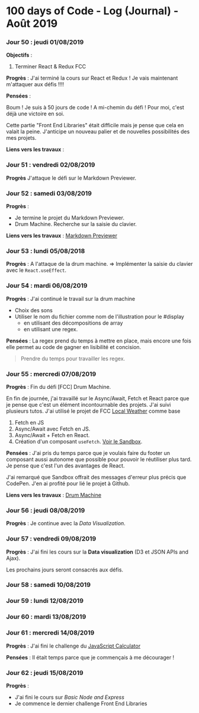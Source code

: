 # 100 days of Code - Log (Journal) - Août 2019

### Jour 50 : jeudi 01/08/2019

**Objectifs** :
1. Terminer React & Redux FCC

**Progrès** : J'ai terminé la cours sur React et Redux ! Je vais maintenant m'attaquer aux défis !!!!

**Pensées** :

Boum ! Je suis à 50 jours de code ! A mi-chemin du défi ! Pour moi, c'est déjà une victoire en soi.

Cette partie "Front End Libraries" était difficile mais je pense que cela en valait la peine. J'anticipe un nouveau palier et de nouvelles possibilités des mes projets.

**Liens vers les travaux** :

### Jour 51 : vendredi 02/08/2019

**Progrès** J'attaque le défi sur le Markdown Previewer.

### Jour 52 : samedi 03/08/2019

**Progrès** :
- Je termine le projet du Markdown Previewer.
- Drum Machine. Recherche sur la saisie du clavier.

**Liens vers les travaux** : [Markdown Previewer](https://codepen.io/jmarcm/full/pMWwBO)

### Jour 53 : lundi 05/08/2018

**Progrès** : A l'attaque de la drum machine. => Implémenter la saisie du clavier avec le `React.useEffect`.

### Jour 54 : mardi 06/08/2019

**Progrès** :
J'ai continué le travail sur la drum machine
- Choix des sons
- Utiliser le nom du fichier comme nom de l'illustration pour le #display
  - en utilisant des décompositions de array 
  - en utilisant une regex.
  
**Pensées** : La regex prend du temps à mettre en place, mais encore une fois elle permet au code de gagner en lisibilité et concision.
> Prendre du temps pour travailler les regex.

### Jour 55 : mercredi 07/08/2019

**Progrès** :
Fin du défi [FCC] Drum Machine.

En fin de journée, j'ai travaillé sur le Async/Await, Fetch et React parce que je pense que c'est un élément incontournable des projets.
J'ai suivi plusieurs tutos. J'ai utilisé le projet de FCC [Local Weather](https://codepen.io/jmarcm/full/MjMoOg) comme base
1. Fetch en JS
1. Async/Await avec Fetch en JS.
1. Async/Await + Fetch en React.
1. Création d'un composant `useFetch`. [Voir le Sandbox](https://codesandbox.io/s/local-weather-olsud).

**Pensées** :
J'ai pris du temps parce que je voulais faire du footer un composant aussi autonome que possible pour pouvoir le réutiliser plus tard. Je pense que c'est l'un des avantages de React.

J'ai remarqué que Sandbox offrait des messages d'erreur plus précis que CodePen.
J'en ai profité pour lié le projet à Github.

**Liens vers les travaux** : [Drum Machine](https://codepen.io/jmarcm/full/KOQBEa)

### Jour 56 : jeudi 08/08/2019

**Progrès** : Je continue avec la *Data Visualization*.

### Jour 57 : vendredi 09/08/2019

**Progrès** : J'ai fini les cours sur la **Data visualization** (D3 et JSON APIs and Ajax).

Les prochains jours seront consacrés aux défis.

### Jour 58 : samedi 10/08/2019

### Jour 59 : lundi 12/08/2019

### Jour 60 : mardi 13/08/2019

### Jour 61 : mercredi 14/08/2019

**Progrès** : J'ai fini le challenge du [JavaScript Calculator](https://codepen.io/jmarcm/full/JgqKgy)

**Pensées** : Il était temps parce que je commençais à me décourager !

### Jour 62 : jeudi 15/08/2019

**Progrès** :
- J'ai fini le cours sur *Basic Node and Express*
- Je commence le dernier challenge Front End Libraries

